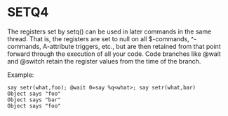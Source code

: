 # SETQ4
  The registers set by setq() can be used in later commands in the same thread. That is, the registers are set to null on all $-commands, ^-commands, A-attribute triggers, etc., but are then retained from that point forward through the execution of all your code. Code branches like @wait and @switch retain the register values from the time of the branch.

  Example:
```
say setr(what,foo); @wait 0=say %q<what>; say setr(what,bar)
Object says "foo"
Object says "bar"
Object says "foo"
```

